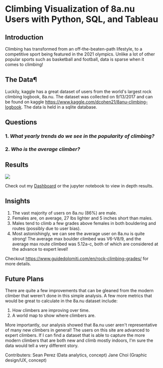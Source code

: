 # Climbing Visualization of 8a.nu Users with Python, SQL, and Tableau

## Introduction
Climbing has transformed from an off-the-beaten-path lifestyle, to a competitive sport being featured in the 2021 olympics. Unlike a lot of other popular sports such as basketball and football, data is sparse when it comes to climbing!

## The Data¶
Luckily, kaggle has a great dataset of users from the world's largest rock climbing logbook, 8a.nu. The dataset was collected on 9/13/2017 and can be found on kaggle https://www.kaggle.com/dcohen21/8anu-climbing-logbook. The data is held in a sqlite database.

## Questions
### 1. *What yearly trends do we see in the popularity of climbing?*


### 2. *Who is the average climber?*

## Results

<div class='tableauPlaceholder' id='viz1611621388740' style='position: relative'><noscript><a href='#'><img alt=' ' src='https:&#47;&#47;public.tableau.com&#47;static&#47;images&#47;Cl&#47;ClimbingGrowth&#47;Dashboard1&#47;1_rss.png' style='border: none' /></a></noscript><object class='tableauViz'  style='display:none;'><param name='host_url' value='https%3A%2F%2Fpublic.tableau.com%2F' /> <param name='embed_code_version' value='3' /> <param name='site_root' value='' /><param name='name' value='ClimbingGrowth&#47;Dashboard1' /><param name='tabs' value='no' /><param name='toolbar' value='yes' /><param name='static_image' value='https:&#47;&#47;public.tableau.com&#47;static&#47;images&#47;Cl&#47;ClimbingGrowth&#47;Dashboard1&#47;1.png' /> <param name='animate_transition' value='yes' /><param name='display_static_image' value='yes' /><param name='display_spinner' value='yes' /><param name='display_overlay' value='yes' /><param name='display_count' value='yes' /><param name='language' value='en' /></object></div>                <script type='text/javascript'>                    var divElement = document.getElementById('viz1611621388740');                    var vizElement = divElement.getElementsByTagName('object')[0];                    if ( divElement.offsetWidth > 800 ) { vizElement.style.minWidth='420px';vizElement.style.maxWidth='650px';vizElement.style.width='100%';vizElement.style.minHeight='587px';vizElement.style.maxHeight='887px';vizElement.style.height=(divElement.offsetWidth*0.75)+'px';} else if ( divElement.offsetWidth > 500 ) { vizElement.style.minWidth='420px';vizElement.style.maxWidth='650px';vizElement.style.width='100%';vizElement.style.minHeight='587px';vizElement.style.maxHeight='887px';vizElement.style.height=(divElement.offsetWidth*0.75)+'px';} else { vizElement.style.width='100%';vizElement.style.height='777px';}                     var scriptElement = document.createElement('script');                    scriptElement.src = 'https://public.tableau.com/javascripts/api/viz_v1.js';                    vizElement.parentNode.insertBefore(scriptElement, vizElement);                </script>

Check out my [Dashboard](https://public.tableau.com/profile/sean.perez#!/vizhome/ClimbingGrowth/Dashboard1) or the jupyter notebook to view in depth results.


## Insights

1. The vast majority of users on 8a.nu (86%) are male.
2. Females are, on average, 27 lbs lighter and 5 inches short than males.
3. Males tend to climb a few grades above females in both bouldering and routes (possibly due to user bias).
4. Most astonishingly, we can see the average user on 8a.nu is quite strong! The average max boulder climbed was V6-V8/9, and the average max route climbed was 5.12a-c, both of which are considered at the advance to expert level!

Checkout https://www.guidedolomiti.com/en/rock-climbing-grades/ for more details.

## Future Plans
There are quite a few improvements that can be gleaned from the modern climber that weren't done in this simple analysis. A few more metrics that would be great to calculate in the 8a.nu dataset include:

1. How climbers are improving over time.
2. A world map to show where climbers are.

More importantly, our analysis showed that 8a.nu user aren't representative of many new climbers in general! The users on this site are advanced to expert climbers. If I can find a dataset that is able to capture the more modern climbers that are both new and climb mostly indoors, I'm sure the data would tell a very different story.


Contributers:
Sean Perez (Data analytics, concept)
Jane Choi (Graphic design/UX, concept)